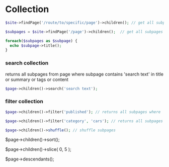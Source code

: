 # Collection

```php
$site->findPage('/route/to/specific/page')->children(); // get all subpages from '/route/to/specific/page'
```

```php
$subpages = $site->findPage('/page')->children();  // get all subpages from '/page'

foreach($subpages as $subpage) {
  echo $subpage->title();
}
```
### search collection

returns all subpages from page where subpage contains 'search text' in title or summary or tags or content

```php
$page->children()->search('search text');
```

### filter collection

```php
$page->children()->filter('published'); // returns all subpages where 'published' is 'true'
```

```php
$page->children()->filter('category', 'cars'); // returns all subpages where 'category' is 'cars'
```

```php
$page->children()->shuffle(); // shuffle subpages
```

$page->children()->sort();

$page->children()->slice( 0, 5 );

$page->descendants();
